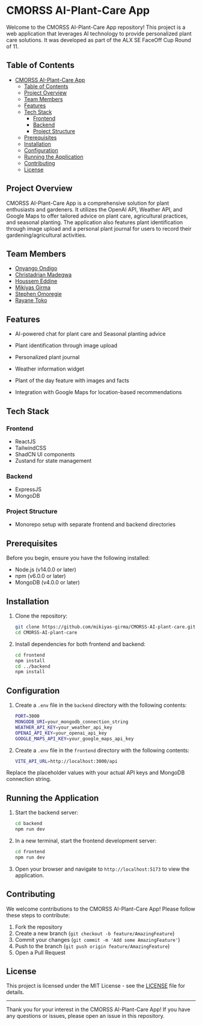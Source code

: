 # CMORSS AI-Plant-Care App

Welcome to the CMORSS AI-Plant-Care App repository! This project is a web application that leverages AI technology to provide personalized plant care solutions. It was developed as part of the ALX SE FaceOff Cup Round of 11.

## Table of Contents

- [CMORSS AI-Plant-Care App](#cmorss-ai-plant-care-app)
  - [Table of Contents](#table-of-contents)
  - [Project Overview](#project-overview)
  - [Team Members](#team-members)
  - [Features](#features)
  - [Tech Stack](#tech-stack)
    - [Frontend](#frontend)
    - [Backend](#backend)
    - [Project Structure](#project-structure)
  - [Prerequisites](#prerequisites)
  - [Installation](#installation)
  - [Configuration](#configuration)
  - [Running the Application](#running-the-application)
  - [Contributing](#contributing)
  - [License](#license)

## Project Overview

CMORSS AI-Plant-Care App is a comprehensive solution for plant enthusiasts and gardeners. It utilizes the OpenAI API, Weather API, and Google Maps to offer tailored advice on plant care, agricultural practices, and seasonal planting. The application also features plant identification through image upload and a personal plant journal for users to record their gardening/agricultural activities.

## Team Members

- [Onyango Ondigo](https://github.com/ondi20)
- [Christadrian Madegwa](https://github.com/Prish20)
- [Houssem Eddine](https://github.com/SeM2x)
- [Mikiyas Girma](https://github.com/mikiyas-girma)
- [Stephen Omoregie](https://github.com/Cre8steveDev)
- [Rayane Toko](https://github.com/RyanTk03)

## Features

- AI-powered chat for plant care and Seasonal planting advice
- Plant identification through image upload
- Personalized plant journal
- Weather information widget
- Plant of the day feature with images and facts

- Integration with Google Maps for location-based recommendations

## Tech Stack

### Frontend

- ReactJS
- TailwindCSS
- ShadCN UI components
- Zustand for state management

### Backend

- ExpressJS
- MongoDB

### Project Structure

- Monorepo setup with separate frontend and backend directories

## Prerequisites

Before you begin, ensure you have the following installed:

- Node.js (v14.0.0 or later)
- npm (v6.0.0 or later)
- MongoDB (v4.0.0 or later)

## Installation

1. Clone the repository:

   ```bash
   git clone https://github.com/mikiyas-girma/CMORSS-AI-plant-care.git
   cd CMORSS-AI-plant-care
   ```

2. Install dependencies for both frontend and backend:

   ```bash
   cd frontend
   npm install
   cd ../backend
   npm install
   ```

## Configuration

1. Create a `.env` file in the `backend` directory with the following contents:

   ```bash
   PORT=3000
   MONGODB_URI=your_mongodb_connection_string
   WEATHER_API_KEY=your_weather_api_key
   OPENAI_API_KEY=your_openai_api_key
   GOOGLE_MAPS_API_KEY=your_google_maps_api_key
   ```

2. Create a `.env` file in the `frontend` directory with the following contents:

   ```bash
   VITE_API_URL=http://localhost:3000/api
   ```

Replace the placeholder values with your actual API keys and MongoDB connection string.

## Running the Application

1. Start the backend server:

   ```bash
   cd backend
   npm run dev
   ```

2. In a new terminal, start the frontend development server:

   ```bash
   cd frontend
   npm run dev
   ```

3. Open your browser and navigate to `http://localhost:5173` to view the application.

## Contributing

We welcome contributions to the CMORSS AI-Plant-Care App! Please follow these steps to contribute:

1. Fork the repository
2. Create a new branch (`git checkout -b feature/AmazingFeature`)
3. Commit your changes (`git commit -m 'Add some AmazingFeature'`)
4. Push to the branch (`git push origin feature/AmazingFeature`)
5. Open a Pull Request

## License

This project is licensed under the MIT License - see the [LICENSE](LICENSE) file for details.

---

Thank you for your interest in the CMORSS AI-Plant-Care App! If you have any questions or issues, please open an issue in this repository.

